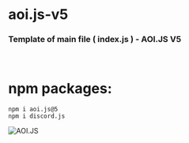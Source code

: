 # aoi.js-v5
<h3> Template of main file ( index.js ) - AOI.JS V5</h3> <br>

# npm packages: <br>
````
npm i aoi.js@5
npm i discord.js
````



![AOI.JS](https://cdn.discordapp.com/attachments/892853364377911327/1023155126447374336/20220924_115304.jpg)
